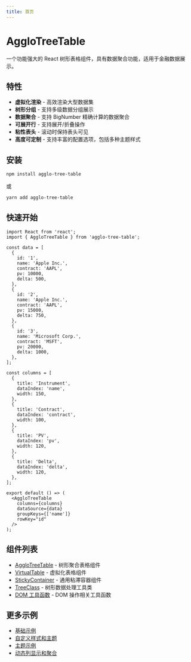 ```yaml
---
title: 首页
---
```


# AggloTreeTable

一个功能强大的 React 树形表格组件，具有数据聚合功能，适用于金融数据展示。

## 特性

- **虚拟化渲染** - 高效渲染大型数据集
- **树形分组** - 支持多级数据分组展示
- **数据聚合** - 支持 BigNumber 精确计算的数据聚合
- **可展开行** - 支持展开/折叠操作
- **粘性表头** - 滚动时保持表头可见
- **高度可定制** - 支持丰富的配置选项，包括多种主题样式

## 安装

```bash
npm install agglo-tree-table
```

或

```bash
yarn add agglo-tree-table
```

## 快速开始

```tsx
import React from 'react';
import { AggloTreeTable } from 'agglo-tree-table';

const data = [
  {
    id: '1',
    name: 'Apple Inc.',
    contract: 'AAPL',
    pv: 10000,
    delta: 500,
  },
  {
    id: '2',
    name: 'Apple Inc.',
    contract: 'AAPL',
    pv: 15000,
    delta: 750,
  },
  {
    id: '3',
    name: 'Microsoft Corp.',
    contract: 'MSFT',
    pv: 20000,
    delta: 1000,
  },
];

const columns = [
  {
    title: 'Instrument',
    dataIndex: 'name',
    width: 150,
  },
  {
    title: 'Contract',
    dataIndex: 'contract',
    width: 100,
  },
  {
    title: 'PV',
    dataIndex: 'pv',
    width: 120,
  },
  {
    title: 'Delta',
    dataIndex: 'delta',
    width: 120,
  },
];

export default () => (
  <AggloTreeTable
    columns={columns}
    dataSource={data}
    groupKeys={['name']}
    rowKey="id"
  />
);
```

## 组件列表

- [AggloTreeTable](/components/agglo-tree-table) - 树形聚合表格组件
- [VirtualTable](/components/virtual-table) - 虚拟化表格组件
- [StickyContainer](/components/sticky-container) - 通用粘滞容器组件
- [TreeClass](/components/tree-class) - 树形数据处理工具类
- [DOM 工具函数](/components/dom-utils) - DOM 操作相关工具函数

## 更多示例

- [基础示例](/examples/basic-example)
- [自定义样式和主题](/custom-theme)
- [主题示例](/examples/theme-example)
- [动态列显示和聚合](/dynamic-columns-aggregation)